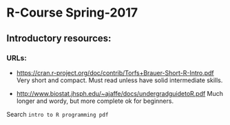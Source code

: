 # R-Course Spring-2017

## Introductory resources:

### URLs:

* https://cran.r-project.org/doc/contrib/Torfs+Brauer-Short-R-Intro.pdf Very short and compact. Must read unless have solid intermediate skills.

* http://www.biostat.jhsph.edu/~ajaffe/docs/undergradguidetoR.pdf Much longer and wordy, but more complete ok for beginners. 

Search `intro to R programming pdf`
